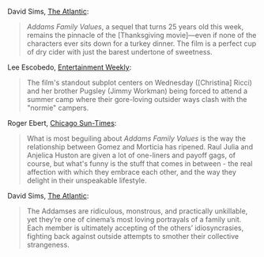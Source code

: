 <!-- Addams Family Values -->

David Sims, [The Atlantic](https://www.theatlantic.com/entertainment/archive/2018/11/addams-family-values-thanksgiving-movie/576190/):

> *Addams Family Values*, a sequel that turns 25 years old this week, remains the pinnacle of the [Thanksgiving movie]—even if none of the characters ever sits down for a turkey dinner. The film is a perfect cup of dry cider with just the barest undertone of sweetness.

Lee Escobedo, [Entertainment Weekly](https://ew.com/movies/addams-family-adaptations-ranked/):

> The film's standout subplot centers on Wednesday ([Christina] Ricci) and her brother Pugsley (Jimmy Workman) being forced to attend a summer camp where their gore-loving outsider ways clash with the "normie" campers.

Roger Ebert, [Chicago Sun-Times](https://www.rogerebert.com/reviews/addams-family-values-1993):

> What is most beguiling about *Addams Family Values* is the way the relationship between Gomez and Morticia has ripened. Raul Julia and Anjelica Huston are given a lot of one-liners and payoff gags, of course, but what's funny is the stuff that comes in between - the real affection with which they embrace each other, and the way they delight in their unspeakable lifestyle.

David Sims, [The Atlantic](https://www.theatlantic.com/entertainment/archive/2018/11/addams-family-values-thanksgiving-movie/576190/):

> The Addamses are ridiculous, monstrous, and practically unkillable, yet they’re one of cinema’s most loving portrayals of a family unit. Each member is ultimately accepting of the others’ idiosyncrasies, fighting back against outside attempts to smother their collective strangeness.

